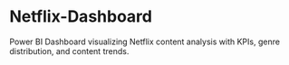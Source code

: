 # Netflix-Dashboard
Power BI Dashboard visualizing Netflix content analysis with KPIs, genre distribution, and content trends.
